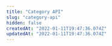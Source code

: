 ```yaml
---
title: "Category API"
slug: "category-api"
hidden: false
createdAt: "2022-01-11T19:47:36.074Z"
updatedAt: "2022-01-11T19:47:36.074Z"
---
```

